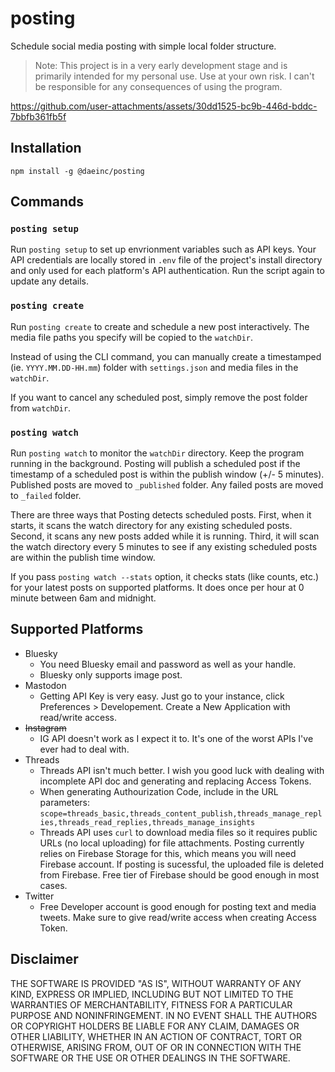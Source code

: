 # posting

Schedule social media posting with simple local folder structure.

> Note: This project is in a very early development stage and is primarily intended for my personal use. Use at your own risk. I can't be responsible for any consequences of using the program.

https://github.com/user-attachments/assets/30dd1525-bc9b-446d-bddc-7bbfb361fb5f

## Installation

`npm install -g @daeinc/posting`

## Commands

### `posting setup`

Run `posting setup` to set up envrionment variables such as API keys. Your API credentials are locally stored in `.env` file of the project's install directory and only used for each platform's API authentication. Run the script again to update any details.

### `posting create`

Run `posting create` to create and schedule a new post interactively. The media file paths you specify will be copied to the `watchDir`.

Instead of using the CLI command, you can manually create a timestamped (ie. `YYYY.MM.DD-HH.mm`) folder with `settings.json` and media files in the `watchDir`.

If you want to cancel any scheduled post, simply remove the post folder from `watchDir`.

### `posting watch`

Run `posting watch` to monitor the `watchDir` directory. Keep the program running in the background. Posting will publish a scheduled post if the timestamp of a scheduled post is within the publish window (+/- 5 minutes). Published posts are moved to `_published` folder. Any failed posts are moved to `_failed` folder.

There are three ways that Posting detects scheduled posts. First, when it starts, it scans the watch directory for any existing scheduled posts. Second, it scans any new posts added while it is running. Third, it will scan the watch directory every 5 minutes to see if any existing scheduled posts are within the publish time window.

If you pass `posting watch --stats` option, it checks stats (like counts, etc.) for your latest posts on supported platforms. It does once per hour at 0 minute between 6am and midnight.

## Supported Platforms

- Bluesky
  - You need Bluesky email and password as well as your handle.
  - Bluesky only supports image post.
- Mastodon
  - Getting API Key is very easy. Just go to your instance, click Preferences > Developement. Create a New Application with read/write access.
- ~~Instagram~~
  - IG API doesn't work as I expect it to. It's one of the worst APIs I've ever had to deal with.
- Threads
  - Threads API isn't much better. I wish you good luck with dealing with incomplete API doc and generating and replacing Access Tokens.
  - When generating Authourization Code, include in the URL parameters: `scope=threads_basic,threads_content_publish,threads_manage_replies,threads_read_replies,threads_manage_insights`
  - Threads API uses `curl` to download media files so it requires public URLs (no local uploading) for file attachments. Posting currently relies on Firebase Storage for this, which means you will need Firebase account. If posting is sucessful, the uploaded file is deleted from Firebase. Free tier of Firebase should be good enough in most cases.
- Twitter
  - Free Developer account is good enough for posting text and media tweets. Make sure to give read/write access when creating Access Token.

## Disclaimer

THE SOFTWARE IS PROVIDED "AS IS", WITHOUT WARRANTY OF ANY KIND, EXPRESS OR IMPLIED, INCLUDING BUT NOT LIMITED TO THE WARRANTIES OF MERCHANTABILITY, FITNESS FOR A PARTICULAR PURPOSE AND NONINFRINGEMENT. IN NO EVENT SHALL THE AUTHORS OR COPYRIGHT HOLDERS BE LIABLE FOR ANY CLAIM, DAMAGES OR OTHER LIABILITY, WHETHER IN AN ACTION OF CONTRACT, TORT OR OTHERWISE, ARISING FROM, OUT OF OR IN CONNECTION WITH THE SOFTWARE OR THE USE OR OTHER DEALINGS IN THE SOFTWARE.
